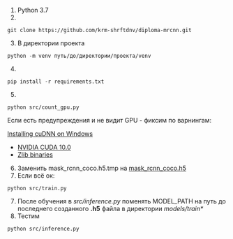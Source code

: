 1. Python 3.7 
2.  
```shell
git clone https://github.com/krm-shrftdnv/diploma-mrcnn.git
```

3. В директории проекта
```shell
python -m venv путь/до/директории/проекта/venv
```
4. 
```shell
pip install -r requirements.txt
```
5.
```shell
python src/count_gpu.py
```
Если есть предупреждения и не видит GPU - фиксим по варнингам:

[Installing cuDNN on Windows](https://docs.nvidia.com/deeplearning/cudnn/install-guide/index.html#install-windows)
- [NVIDIA CUDA 10.0](https://developer.nvidia.com/cuda-10.0-download-archive)
- [Zlib binaries](http://gnuwin32.sourceforge.net/downlinks/zlib-bin-zip.php)
6. Заменить mask_rcnn_coco.h5.tmp на [mask_rcnn_coco.h5](https://github.com/matterport/Mask_RCNN/releases/download/v2.0/mask_rcnn_coco.h5)
7. Если всё ок:
```shell
python src/train.py
```
7. После обучения в _src/inference.py_ поменять MODEL_PATH на путь до последнего созданного **.h5** файла в директории _models/train*_
8. Тестим
```shell
python src/inference.py
```